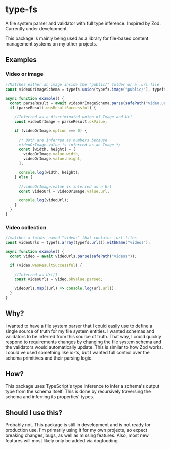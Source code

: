 # type-fs

A file system parser and validator with full type inference. Inspired by Zod. Currently under development.

This package is mainly being used as a library for file-based content management systems on my other projects.

## Examples

### Video or image

```ts
//Matches either an image inside the "public/" folder or a .url file
const videoOrImageSchema = typefs.union(typefs.image("public/"), typefs.url());

async function example() {
  const parseResult = await videoOrImageSchema.parse(safePath("video.url"));
  if (parseResult.wasResultSuccessful) {

    //Inferred as a discriminated union of Image and Url
    const videoOrImage = parseResult.okValue;

    if (videoOrImage.option === 0) {

      /* Both are inferred as numbers because
      videoOrImage.value is inferred as an Image */
      const [width, height] = [
        videoOrImage.value.width,
        videoOrImage.value.height,
      ];

      console.log(width, height);
    } else {

      //videoOrImage.value is inferred as a Url
      const videoUrl = videoOrImage.value.url;

      console.log(videoUrl);
    }
  }
}
```

### Video collection

```ts
//matches a folder named "videos" that contains .url files
const videoUrls = typefs.array(typefs.url()).withName("videos");

async function example() {
  const video = await videoUrls.parse(safePath("videos"));

  if (video.wasResultSuccessful) {

    //Inferred as Url[]
    const videoUrls = video.okValue.parsed;

    videoUrls.map((url) => console.log(url.url));
  }
}
```

## Why?

I wanted to have a file system parser that I could easily use to define a single source of truth for my file system entities. I wanted schemas and validators to be inferred from this source of truth. That way, I could quickly respond to requirements changes by changing the file system schema and the validators would automatically update. This is similar to how Zod works. I could've used something like io-ts, but I wanted full control over the schema primitives and their parsing logic.

## How?

This package uses TypeScript's type inference to infer a schema's output type from the schema itself. This is done by recursively traversing the schema and inferring its properties' types.

## Should I use this?

Probably not. This package is still in development and is not ready for production use. I'm primarily using it for my own projects, so expect breaking changes, bugs, as well as missing features. Also, most new features will most likely only be added via dogfooding.
